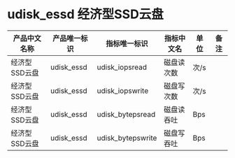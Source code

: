 # udisk_essd 经济型SSD云盘

| 产品中文名称  | 产品唯一标识 | 指标唯一标识      | 指标中文名 | 单位 | 备注 |
| ------------- | ------------ | ----------------- | ---------- | ---- | ---- |
| 经济型SSD云盘 | udisk_essd   | udisk_iopsread    | 磁盘读次数 | 次/s |      |
| 经济型SSD云盘 | udisk_essd   | udisk_iopswrite   | 磁盘写次数 | 次/s |      |
| 经济型SSD云盘 | udisk_essd   | udisk_bytepsread  | 磁盘读吞吐 | Bps  |      |
| 经济型SSD云盘 | udisk_essd   | udisk_bytepswrite | 磁盘写吞吐 | Bps  |      |